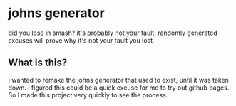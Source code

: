 # johns generator

did you lose in smash? it's probably not your fault. randomly generated excuses will prove why it's not your fault you lost

## What is this?

I wanted to remake the johns generator that used to exist, until it was taken down. I figured this could be a quick excuse for me to try out github pages. So I made this project very quickly to see the process.